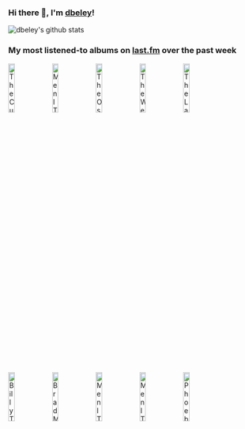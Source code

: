 ### Hi there 👋, I'm [dbeley](https://dbeley.ovh/en)!

![dbeley's github stats](https://github-readme-stats.vercel.app/api?username=dbeley)

### My most listened-to albums on [last.fm](https://www.last.fm/user/d_beley) over the past week

[<img src='https://lastfm.freetls.fastly.net/i/u/300x300/83b8ba7098904df8cd2a781da5b4f871.jpg' width='16%' height='16%' alt='The Cure - Disintegration'>](https://www.last.fm/music/the%2bcure/disintegration)&nbsp;
[<img src='https://lastfm.freetls.fastly.net/i/u/300x300/e4c84efa4965da3dc4c1a40c40afe389.png' width='16%' height='16%' alt='Men I Trust - Oncle Jazz'>](https://www.last.fm/music/men%2bi%2btrust/oncle%2bjazz)&nbsp;
[<img src='https://lastfm.freetls.fastly.net/i/u/300x300/30b0db96c46a3aebe7a0a968b532c306.jpg' width='16%' height='16%' alt='The Oscar Peterson Trio - Night Train'>](https://www.last.fm/music/the%2boscar%2bpeterson%2btrio/night%2btrain)&nbsp;
[<img src='https://lastfm.freetls.fastly.net/i/u/300x300/e34cab881a844600ab25a427444c179f.png' width='16%' height='16%' alt='The Weakerthans - Reconstruction Site'>](https://www.last.fm/music/the%2bweakerthans/reconstruction%2bsite)&nbsp;
[<img src='https://lastfm.freetls.fastly.net/i/u/300x300/6d80863aa0d64f9990b7116c6d600cef.jpg' width='16%' height='16%' alt='The Langley Schools Music Project - Innocence & Despair'>](https://www.last.fm/music/the%2blangley%2bschools%2bmusic%2bproject/innocence%2b%2526%2bdespair)&nbsp;
<br>
[<img src='https://lastfm.freetls.fastly.net/i/u/300x300/8704b74422ded0142edb4f9977b01dc1.jpg' width='16%' height='16%' alt='Billy Taylor Trio - Music Keeps Us Young'>](https://www.last.fm/music/billy%2btaylor%2btrio/music%2bkeeps%2bus%2byoung)&nbsp;
[<img src='https://lastfm.freetls.fastly.net/i/u/300x300/3a57fb04dd7715c7b2a1755ff938e7ec.jpg' width='16%' height='16%' alt='Brad Mehldau Trio - Blues and Ballads'>](https://www.last.fm/music/brad%2bmehldau%2btrio/blues%2band%2bballads)&nbsp;
[<img src='https://lastfm.freetls.fastly.net/i/u/300x300/cd6970c6cc93e84898668af46c808285.jpg' width='16%' height='16%' alt='Men I Trust - Equus Caballus'>](https://www.last.fm/music/men%2bi%2btrust/equus%2bcaballus)&nbsp;
[<img src='https://lastfm.freetls.fastly.net/i/u/300x300/de915bce509904328f870e8c52a47c6b.png' width='16%' height='16%' alt='Men I Trust - Untourable Album'>](https://www.last.fm/music/men%2bi%2btrust/untourable%2balbum)&nbsp;
[<img src='https://lastfm.freetls.fastly.net/i/u/300x300/4e31f6b52ff52b99a93650badd19b2c5.jpg' width='16%' height='16%' alt='Phoebe Bridgers - Punisher'>](https://www.last.fm/music/phoebe%2bbridgers/punisher)&nbsp;
<br>
